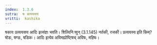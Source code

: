 ```yaml
---
index:  1.3.6
sutra:  षः प्रत्ययसय
vritti:  kashika 
---
```


षकारः प्रत्ययसय आदिः इत्संज्ञः भवति। शिल्पिनि ष्वुन् (3.1.145) नर्तकी, रजकी। प्रत्ययस्य इति किम्? षोडः, षण्डः, षडिकः। आदिः इत्येव अविमह्योष्टिषच् अविषः, महिषः।


